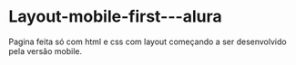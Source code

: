 # Layout-mobile-first---alura
Pagina feita só com html e css com layout começando a ser desenvolvido pela versão mobile. 
